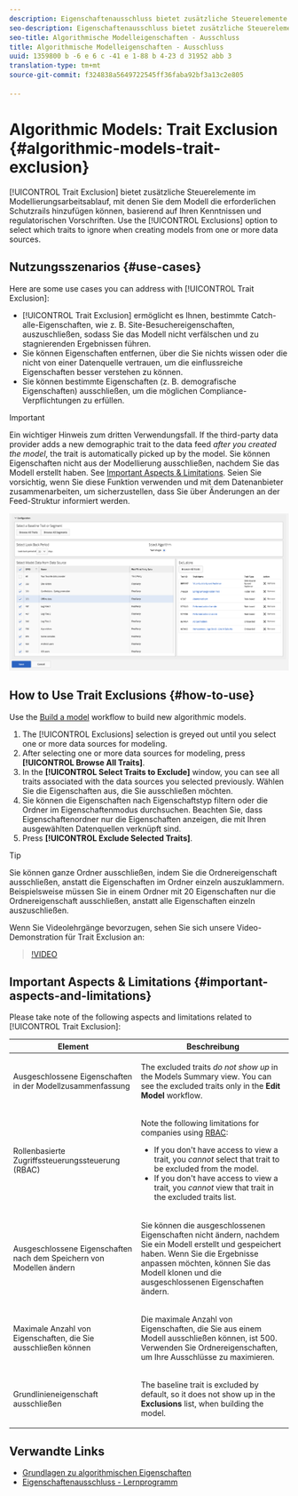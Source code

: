 ```yaml
---
description: Eigenschaftenausschluss bietet zusätzliche Steuerelemente im Modellierungsarbeitsablauf, mit denen Sie dem Modell die erforderlichen Schutzrails hinzufügen können, basierend auf Ihren Kenntnissen und regulatorischen Vorschriften. Verwenden Sie die Option "Ausnahmen" , um auszuwählen, welche Eigenschaften beim Erstellen von Modellen aus einer oder mehreren Datenquellen ignoriert werden sollen.
seo-description: Eigenschaftenausschluss bietet zusätzliche Steuerelemente im Modellierungsarbeitsablauf, mit denen Sie dem Modell die erforderlichen Schutzrails hinzufügen können, basierend auf Ihren Kenntnissen und regulatorischen Vorschriften. Verwenden Sie die Option "Ausnahmen" , um auszuwählen, welche Eigenschaften beim Erstellen von Modellen aus einer oder mehreren Datenquellen ignoriert werden sollen.
seo-title: Algorithmische Modelleigenschaften - Ausschluss
title: Algorithmische Modelleigenschaften - Ausschluss
uuid: 1359800 b -6 e 6 c -41 e 1-88 b 4-23 d 31952 abb 3
translation-type: tm+mt
source-git-commit: f324838a5649722545ff36faba92bf3a13c2e805

---
```



# Algorithmic Models: Trait Exclusion {#algorithmic-models-trait-exclusion}

[!UICONTROL Trait Exclusion] bietet zusätzliche Steuerelemente im Modellierungsarbeitsablauf, mit denen Sie dem Modell die erforderlichen Schutzrails hinzufügen können, basierend auf Ihren Kenntnissen und regulatorischen Vorschriften. Use the [!UICONTROL Exclusions] option to select which traits to ignore when creating models from one or more data sources.

## Nutzungsszenarios {#use-cases}

Here are some use cases you can address with [!UICONTROL Trait Exclusion]:

* [!UICONTROL Trait Exclusion] ermöglicht es Ihnen, bestimmte Catch-alle-Eigenschaften, wie z. B. Site-Besuchereigenschaften, auszuschließen, sodass Sie das Modell nicht verfälschen und zu stagnierenden Ergebnissen führen.
* Sie können Eigenschaften entfernen, über die Sie nichts wissen oder die nicht von einer Datenquelle vertrauen, um die einflussreiche Eigenschaften besser verstehen zu können.
* Sie können bestimmte Eigenschaften (z. B. demografische Eigenschaften) ausschließen, um die möglichen Compliance-Verpflichtungen zu erfüllen.

>[!IMPORTANT]
>
>Ein wichtiger Hinweis zum dritten Verwendungsfall. If the third-party data provider adds a new demographic trait to the data feed *after you created the model*, the trait is automatically picked up by the model. Sie können Eigenschaften nicht aus der Modellierung ausschließen, nachdem Sie das Modell erstellt haben. See [Important Aspects &amp; Limitations](../../features/algorithmic-models/trait-exclusion-algo-models.md#important-aspects-and-limitations). Seien Sie vorsichtig, wenn Sie diese Funktion verwenden und mit dem Datenanbieter zusammenarbeiten, um sicherzustellen, dass Sie über Änderungen an der Feed-Struktur informiert werden.

![](assets/lam_exclude_traits.png)

## How to Use Trait Exclusions {#how-to-use}

Use the [Build a model](../../features/algorithmic-models/create-model.md#build-model) workflow to build new algorithmic models.

1. The [!UICONTROL Exclusions] selection is greyed out until you select one or more data sources for modeling.
2. After selecting one or more data sources for modeling, press **[!UICONTROL Browse All Traits]**.
3. In the **[!UICONTROL Select Traits to Exclude]** window, you can see all traits associated with the data sources you selected previously. Wählen Sie die Eigenschaften aus, die Sie ausschließen möchten.
4. Sie können die Eigenschaften nach Eigenschaftstyp filtern oder die Ordner im Eigenschaftenmodus durchsuchen. Beachten Sie, dass Eigenschaftenordner nur die Eigenschaften anzeigen, die mit Ihren ausgewählten Datenquellen verknüpft sind.
5. Press **[!UICONTROL Exclude Selected Traits]**.

>[!TIP]
>
>Sie können ganze Ordner ausschließen, indem Sie die Ordnereigenschaft ausschließen, anstatt die Eigenschaften im Ordner einzeln auszuklammern. Beispielsweise müssen Sie in einem Ordner mit 20 Eigenschaften nur die Ordnereigenschaft ausschließen, anstatt alle Eigenschaften einzeln auszuschließen.

Wenn Sie Videolehrgänge bevorzugen, sehen Sie sich unsere Video-Demonstration für Trait Exclusion an:

>[!VIDEO](https://video.tv.adobe.com/v/25569/?quality=12&captions=ger)

## Important Aspects &amp; Limitations {#important-aspects-and-limitations}

Please take note of the following aspects and limitations related to [!UICONTROL Trait Exclusion]:

<table id="table_BA5C3545BC9E4717BD567B00C803AA53"> 
 <thead> 
  <tr> 
   <th colname="col1" class="entry"> Element </th> 
   <th colname="col2" class="entry"> Beschreibung </th>
  </tr> 
 </thead>
 <tbody> 
  <tr> 
   <td colname="col1"> <p>Ausgeschlossene Eigenschaften in der Modellzusammenfassung </p> </td>
   <td colname="col2"> <p>The excluded traits <i>do not show up</i> in the Models Summary view. You can see the excluded traits only in the <b><span class="uicontrol"> Edit Model</span></b> workflow. </p> </td>
  </tr> 
  <tr> 
   <td colname="col1"> <p>Rollenbasierte Zugriffssteuerungssteuerung (RBAC) </p> </td>
   <td colname="col2"> <p>Note the following limitations for companies using <a href="../../features/administration/administration-overview.md#administration"> RBAC</a>: </p> <p>
     <ul id="ul_38A4056C235B428C822EA4A353893786"> 
      <li id="li_2624FB35581F4807B8530910D63FFDBF">If you don't have access to view a trait, you <i>cannot</i> select that trait to be excluded from the model. </li>
      <li id="li_3FD7A12AAAA8462EA84A760C05F20379">If you don't have access to view a trait, you <i>cannot</i> view that trait in the excluded traits list. </li>
     </ul> </p> </td>
  </tr> 
  <tr> 
   <td colname="col1"> <p>Ausgeschlossene Eigenschaften nach dem Speichern von Modellen ändern </p> </td>
   <td colname="col2"> <p>Sie können die ausgeschlossenen Eigenschaften nicht ändern, nachdem Sie ein Modell erstellt und gespeichert haben. Wenn Sie die Ergebnisse anpassen möchten, können Sie das Modell klonen und die ausgeschlossenen Eigenschaften ändern. </p> </td>
  </tr> 
  <tr> 
   <td colname="col1"> <p>Maximale Anzahl von Eigenschaften, die Sie ausschließen können </p> </td>
   <td colname="col2"> <p>Die maximale Anzahl von Eigenschaften, die Sie aus einem Modell ausschließen können, ist 500. Verwenden Sie Ordnereigenschaften, um Ihre Ausschlüsse zu maximieren. </p> </td>
  </tr> 
  <tr> 
   <td colname="col1"> <p>Grundlinieneigenschaft ausschließen </p> </td>
   <td colname="col2"> <p>The baseline trait is excluded by default, so it does not show up in the <b><span class="uicontrol"> Exclusions</span></b> list, when building the model. </p> </td>
  </tr>
 </tbody>
</table>

## Verwandte Links

* [Grundlagen zu algorithmischen Eigenschaften](/help/using/features/algorithmic-models/understanding-models.md)
* [Eigenschaftenausschluss - Lernprogramm](https://helpx.adobe.com/audience-manager/kt/using/excluding-traits-look-alike-model-feature-video-use.html)